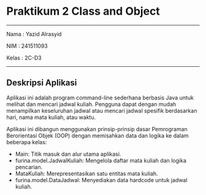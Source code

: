 # Praktikum 2 Class and Object

---
Nama : Yazid Alrasyid

NIM : 241511093

Kelas : 2C-D3

---

## Deskripsi Aplikasi

Aplikasi ini adalah program command-line sederhana berbasis Java untuk melihat dan mencari jadwal kuliah. Pengguna dapat dengan mudah menampilkan keseluruhan jadwal atau mencari jadwal spesifik berdasarkan hari, nama mata kuliah, atau waktu.

Aplikasi ini dibangun menggunakan prinsip-prinsip dasar Pemrograman Berorientasi Objek (OOP) dengan memisahkan data dan logika ke dalam beberapa kelas:
* Main: Titik masuk dan alur utama aplikasi.
* furina.model.JadwalKuliah: Mengelola daftar mata kuliah dan logika pencarian.
* MataKuliah: Merepresentasikan satu entitas mata kuliah.
* furina.model.DataJadwal: Menyediakan data hardcode untuk jadwal kuliah.